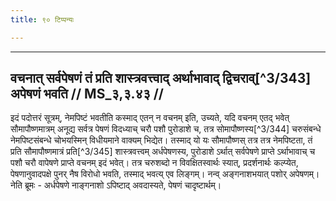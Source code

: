 ```yaml
---
title: ९० टिप्पन्यः

---
```


[^3/340]: Tait.S. 2.6.8.5

[^3/341]: Mait.S. 2.1.5

[^3/342]: E2: 4,303; E4: 4,423; E6: 1,211

____________________________________________


## वचनात् सर्वपेषणं तं प्रति शास्त्रवत्त्वाद् अर्थाभावाद् द्विचराव्[^3/343] अपेषणं भवति // MS_३,३.४३ //

इदं पदोत्तरं सूत्रम्, नेमपिष्टं भवतीति कस्माद् एतन् न वचनम् इति, उच्यते, यदि वचनम् एतद् भवेत् सौमापौष्णमात्रम् अनूद्य सर्वत्र पेषणं विदध्याच् चरौ पशौ पुरोडाशे च, तत्र सोमापौष्णस्य[^3/344] चरुसंबन्धे नेमपिष्टसंबन्धे चोभयस्मिन् विधीयमाने वाक्यम् भिद्येत। तस्माद् यो यः सौमापौष्णस् तत्र तत्र नेमपिष्टता, तं प्रति सौमापौष्णमात्रं प्रति[^3/345] शास्त्रवत्त्वम् अर्धपेषणस्य, पुरोडाशे ऽर्थात् सर्वपेषणे प्राप्ते ऽर्थाभावाच् च पशौ चरौ वापेषणे प्राप्ते वचनम् इदं भवेत्। तत्र चरुशब्दो न विवक्षितस्वार्थः स्यात्, प्रदर्शनार्थः कल्प्येत, पेषणानुवादपक्षे पुनर् नैष विरोधो भवति, तस्माद् भवत्य् एव लिङ्गम्। नन्व् अङ्गनाशभयात् पशोर् अपेषणम्। नेति ब्रूमः - अर्धपेषणे नाङ्गनाशो ऽपिष्टाद् अवदास्यते, पेषणं चादृष्टार्थम्।
